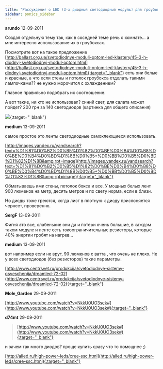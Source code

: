 ```yaml
---
title: "Рассуждения о LED (3-х диодный светодиодный модуль) для гроубокса"
sidebar: ponics_sidebar
---
```


**arundo** 12-09-2011

Создал отдельную тему так, как в соседней теме речь о комнате... а мне интересно использование их в гроубоксах.

Посмотрите вот на такое предложение [http://ballast.org.ua/svetodiodnye-moduli-optom-led-klastery/45-3-h-diodnyj-svetodiodnyj-modul-optom.html](http://ballast.org.ua/svetodiodnye-moduli-optom-led-klastery/45-3-h-diodnyj-svetodiodnyj-modul-optom.html){:target="_blank"} есть они белые и красные, а что если стены и потолок гроубокса отделать такими лампочками?? не нужно морочится с охлаждением?

Главное правильно подобрать их соотношение.

А вот такие, ни кто не использовал? синий свет, для салата может пойдет? 200 грн за 140 светодиодов (картинка для общего описания) 

[![](/imagehost/thumbs/prs12220.jpg)](https://t.me/ponics_ru_files/6427){:target="_blank"}


**medium** 13-09-2011

самое простое это ленты светодиодные самоклеющиеся использовать.

[http://images.yandex.ru/yandsearch?text=%D1%81%D0%B2%D0%B5%D1%82%D0%BE%D0%B4%D0%B8%D0%BE%D0%B4%D0%BD%D1%8B%D0%B5+%D0%BB%D0%B5%D0%BD%D1%82%D1%8B&amp;rpt=image](http://images.yandex.ru/yandsearch?text=%D1%81%D0%B2%D0%B5%D1%82%D0%BE%D0%B4%D0%B8%D0%BE%D0%B4%D0%BD%D1%8B%D0%B5+%D0%BB%D0%B5%D0%BD%D1%82%D1%8B&amp;rpt=image){:target="_blank"}

Обматываешь ими стены, потолок бокса и все. У мощных белых лент 900 люменов на метр, десять метров и по свету норма, если в близи.

Но диоды тоже греются, когда лист в плотную к диоду прислоняется чернеет, проверенно.


**SergF** 13-09-2011

Фигня это все, слабенькие они да и потери очень большие, в каждом таком модуле и ленте есть токоограничительные резисторы, которые 40% энергии гробят на нагрев...


**medium** 13-09-2011

вот например если не врут, 90 люменов с ватта , что очень не плохо. Не у всех светодиодов (без резисторов) такие параметры. 

[http://www.centrsvet.ru/produkcija/svetodiodnye-sistemy-osveschenija/dreamled-72-02](http://www.centrsvet.ru/produkcija/svetodiodnye-sistemy-osveschenija/dreamled-72-02){:target="_blank"}


**Mole_Garden** 29-09-2011

[http://www.youtube.com/watch?v=NkkU0UO3sek#](http://www.youtube.com/watch?v=NkkU0UO3sek#){:target="_blank"}


**d74mt** 29-09-2011

> [http://www.youtube.com/watch?v=NkkU0UO3sek#](http://www.youtube.com/watch?v=NkkU0UO3sek#){:target="_blank"}

и зачем так много диодов? проще купить сразу что то помощнее ;)

[http://alled.ru/high-power-leds/cree-ssc.html](http://alled.ru/high-power-leds/cree-ssc.html){:target="_blank"}


